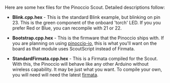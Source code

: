 Here are some hex files for the Pinoccio Scout. Detailed descriptions follow:

- **Blink.cpp.hex** - This is the standard Blink example, but blinking on pin 23. This is the green component of the onboard 'torch' LED. If you you prefer Red or Blue, you can recompile with 21 or 22.

- **Bootstrap.cpp.hex** - This is the firmware that the Pinoccio ships with. If you are planning on using [pinoccio-io](https://github.com/soldair/pinoccio-io), this is what you'll want on the board as that module uses ScoutScript instead of Firmata.

- **StandardFirmata.cpp.hex** - This is a Firmata compiled for the Scout. With this, the Pinoccio will behave like any other Arduino without wireless capability. It may be just what you want. To compile your own, you will need will need the latest [firmata](https://github.com/firmata/arduino).
